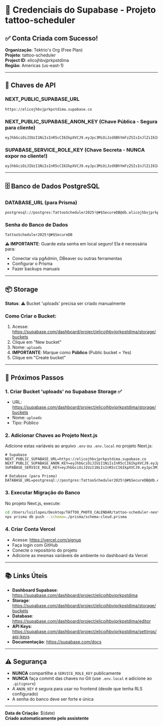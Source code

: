 # 🔑 Credenciais do Supabase - Projeto tattoo-scheduler

## ✅ Conta Criada com Sucesso!

**Organização**: Tektrio's Org (Free Plan)  
**Projeto**: tattoo-scheduler  
**Project ID**: elicojhbvjprkpstdima  
**Região**: Americas (us-east-1)  

---

## 🔐 Chaves de API

### NEXT_PUBLIC_SUPABASE_URL
```
https://elicojhbvjprkpstdima.supabase.co
```

### NEXT_PUBLIC_SUPABASE_ANON_KEY (Chave Pública - Segura para cliente)
```
eyJhbGciOiJIUzI1NiIsInR5cCI6IkpXVCJ9.eyJpc3MiOiJzdXBhYmFzZSIsInJlZiI6ImVsaWNvamhidmpwcmtwc3RkaW1hIiwicm9sZSI6ImFub24iLCJpYXQiOjE3NjE5NDYwODksImV4cCI6MjA3NzUyMjA4OX0.BJAwGZr2hCaqDIrhxJNNPuVSA12Se8yMEGHBJcHznZE
```

### SUPABASE_SERVICE_ROLE_KEY (Chave Secreta - NUNCA expor no cliente!)
```
eyJhbGciOiJIUzI1NiIsInR5cCI6IkpXVCJ9.eyJpc3MiOiJzdXBhYmFzZSIsInJlZiI6ImVsaWNvamhidmpwcmtwc3RkaW1hIiwicm9sZSI6InNlcnZpY2Vfcm9sZSIsImlhdCI6MTc2MTk0NjA4OSwiZXhwIjoyMDc3NTIyMDg5fQ.3xbntWnTdVzQatNvFEjlX5Yaja2F36iRcGKN4Lonmls
```

---

## 🗄️ Banco de Dados PostgreSQL

### DATABASE_URL (para Prisma)
```
postgresql://postgres:TattooScheduler2025!@#$SecureDB@db.elicojhbvjprkpstdima.supabase.co:5432/postgres
```

### Senha do Banco de Dados
```
TattooScheduler2025!@#$SecureDB
```

**⚠️ IMPORTANTE**: Guarde esta senha em local seguro! Ela é necessária para:
- Conectar via pgAdmin, DBeaver ou outras ferramentas
- Configurar o Prisma
- Fazer backups manuais

---

## 📦 Storage

**Status**: ⚠️ Bucket 'uploads' precisa ser criado manualmente

### Como Criar o Bucket:
1. Acesse: https://supabase.com/dashboard/project/elicojhbvjprkpstdima/storage/buckets
2. Clique em "New bucket"
3. Nome: `uploads`
4. **IMPORTANTE**: Marque como **Público** (Public bucket = Yes)
5. Clique em "Create bucket"

---

## 🔄 Próximos Passos

### 1. Criar Bucket 'uploads' no Supabase Storage ✅
- URL: https://supabase.com/dashboard/project/elicojhbvjprkpstdima/storage/buckets
- Nome: `uploads`
- Tipo: Público

### 2. Adicionar Chaves ao Projeto Next.js
Adicione estas variáveis ao arquivo `.env` ou `.env.local` no projeto Next.js:

```env
# Supabase
NEXT_PUBLIC_SUPABASE_URL=https://elicojhbvjprkpstdima.supabase.co
NEXT_PUBLIC_SUPABASE_ANON_KEY=eyJhbGciOiJIUzI1NiIsInR5cCI6IkpXVCJ9.eyJpc3MiOiJzdXBhYmFzZSIsInJlZiI6ImVsaWNvamhidmpwcmtwc3RkaW1hIiwicm9sZSI6ImFub24iLCJpYXQiOjE3NjE5NDYwODksImV4cCI6MjA3NzUyMjA4OX0.BJAwGZr2hCaqDIrhxJNNPuVSA12Se8yMEGHBJcHznZE
SUPABASE_SERVICE_ROLE_KEY=eyJhbGciOiJIUzI1NiIsInR5cCI6IkpXVCJ9.eyJpc3MiOiJzdXBhYmFzZSIsInJlZiI6ImVsaWNvamhidmpwcmtwc3RkaW1hIiwicm9sZSI6InNlcnZpY2Vfcm9sZSIsImlhdCI6MTc2MTk0NjA4OSwiZXhwIjoyMDc3NTIyMDg5fQ.3xbntWnTdVzQatNvFEjlX5Yaja2F36iRcGKN4Lonmls

# Database (para Prisma)
DATABASE_URL=postgresql://postgres:TattooScheduler2025!@#$SecureDB@db.elicojhbvjprkpstdima.supabase.co:5432/postgres
```

### 3. Executar Migração do Banco
No projeto Next.js, execute:
```bash
cd /Users/luizlopes/Desktop/TATTOO_PHOTO_CALENDAR/tattoo-scheduler-nextjs
npx prisma db push --schema=./prisma/schema-cloud.prisma
```

### 4. Criar Conta Vercel
- Acesse: https://vercel.com/signup
- Faça login com GitHub
- Conecte o repositório do projeto
- Adicione as mesmas variáveis de ambiente no dashboard da Vercel

---

## 📚 Links Úteis

- **Dashboard Supabase**: https://supabase.com/dashboard/project/elicojhbvjprkpstdima
- **Storage**: https://supabase.com/dashboard/project/elicojhbvjprkpstdima/storage/buckets
- **Database**: https://supabase.com/dashboard/project/elicojhbvjprkpstdima/editor
- **API Keys**: https://supabase.com/dashboard/project/elicojhbvjprkpstdima/settings/api-keys
- **Documentação**: https://supabase.com/docs

---

## ⚠️ Segurança

- **NUNCA** compartilhe a `SERVICE_ROLE_KEY` publicamente
- **NUNCA** faça commit das chaves no Git (use `.env.local` e adicione ao `.gitignore`)
- A `ANON_KEY` é segura para usar no frontend (desde que tenha RLS configurado)
- A senha do banco deve ser forte e única

---

**Data de Criação**: $(date)  
**Criado automaticamente pelo assistente**

